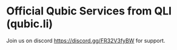 # Official Qubic Services from QLI (qubic.li)

Join us on discord https://discord.gg/FR32V3fyBW for support.
